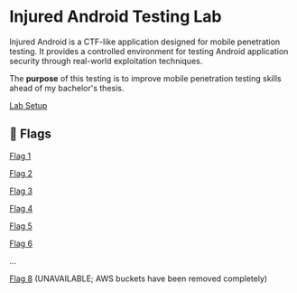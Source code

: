# Injured Android Testing Lab
Injured Android is a CTF-like application designed for mobile penetration testing. It provides a controlled environment for testing Android application security through real-world exploitation techniques.

The **purpose** of this testing is to improve mobile penetration testing skills ahead of my bachelor's thesis.

[Lab Setup](0lab_setup.md)

## 🚩 Flags
[Flag 1](flag_1.md)

[Flag 2](flag_2.md)

[Flag 3](flag_3.md)

[Flag 4](flag_4.md)

[Flag 5](flag_5.md)

[Flag 6](flag_6.md)

...

[Flag 8](flag_8.md) (UNAVAILABLE; AWS buckets have been removed completely)
